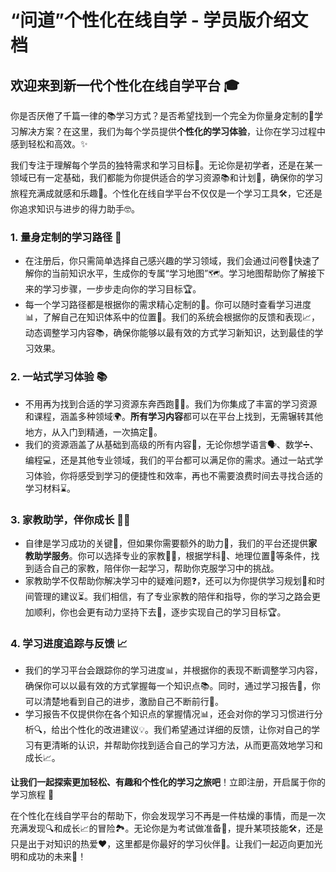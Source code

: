# **“问道”个性化在线自学 - 学员版介绍文档**

## 欢迎来到新一代个性化在线自学平台 🎓

你是否厌倦了千篇一律的📚学习方式？是否希望找到一个完全为你量身定制的🎯学习解决方案？在这里，我们为每个学员提供**个性化的学习体验**，让你在学习过程中感到轻松和高效。✨

我们专注于理解每个学员的独特需求和学习目标🎯。无论你是初学者，还是在某一领域已有一定基础，我们都能为你提供适合的学习资源📚和计划📝，确保你的学习旅程充满成就感和乐趣🎉。个性化在线自学平台不仅仅是一个学习工具🛠️，它还是你追求知识与进步的得力助手🤓。

### 1. 量身定制的学习路径 🌟
- 在注册后，你只需简单选择自己感兴趣的学习领域，我们会通过问卷📝快速了解你的当前知识水平，生成你的专属“学习地图”🗺️。学习地图帮助你了解接下来的学习步骤，一步步走向你的学习目标🏆。
- 每一个学习路径都是根据你的需求精心定制的🎯。你可以随时查看学习进度📊，了解自己在知识体系中的位置📍。我们的系统会根据你的反馈和表现📈，动态调整学习内容📚，确保你能够以最有效的方式学习新知识，达到最佳的学习效果。

### 2. 一站式学习体验 📚
- 不用再为找到合适的学习资源东奔西跑🏃‍♂️。我们为你集成了丰富的学习资源和课程，涵盖多种领域🌍。**所有学习内容**都可以在平台上找到，无需辗转其他地方，从入门到精通，一次搞定🎉。
- 我们的资源涵盖了从基础到高级的所有内容📖，无论你想学语言🗣️、数学➗、编程💻，还是其他专业领域，我们的平台都可以满足你的需求。通过一站式学习体验，你将感受到学习的便捷性和效率，再也不需要浪费时间去寻找合适的学习材料⌛。

### 3. 家教助学，伴你成长 🧑‍🏫
- 自律是学习成功的关键🔑，但如果你需要额外的助力💪，我们的平台还提供**家教助学服务**。你可以选择专业的家教👨‍🏫，根据学科📘、地理位置📍等条件，找到适合自己的家教，陪伴你一起学习，帮助你克服学习中的挑战。
- 家教助学不仅帮助你解决学习中的疑难问题❓，还可以为你提供学习规划📅和时间管理的建议⏳。我们相信，有了专业家教的陪伴和指导，你的学习之路会更加顺利，你也会更有动力坚持下去💪，逐步实现自己的学习目标🏆。

### 4. 学习进度追踪与反馈 📈
- 我们的学习平台会跟踪你的学习进度📊，并根据你的表现不断调整学习内容，确保你可以以最有效的方式掌握每一个知识点📚。同时，通过学习报告📝，你可以清楚地看到自己的进步，激励自己不断前行🚀。
- 学习报告不仅提供你在各个知识点的掌握情况📊，还会对你的学习习惯进行分析🔍，给出个性化的改进建议💡。我们希望通过详细的反馈，让你对自己的学习有更清晰的认识，并帮助你找到适合自己的学习方法，从而更高效地学习和成长📈。

**让我们一起探索更加轻松、有趣和个性化的学习之旅吧**！立即注册，开启属于你的学习旅程 🚀

在个性化在线自学平台的帮助下，你会发现学习不再是一件枯燥的事情，而是一次充满发现🔍和成长📈的冒险🏞️。无论你是为考试做准备📑，提升某项技能🛠️，还是只是出于对知识的热爱❤️，这里都是你最好的学习伙伴🤝。让我们一起迈向更加光明和成功的未来🌟！


